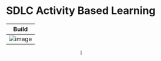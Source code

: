 # SDLC Activity Based Learning


|                                                Build                                                           |
|----------------------------------------------------------------------------------------------------------------|
|![image](https://user-images.githubusercontent.com/67336902/114974818-beeb9c00-9ea0-11eb-837a-4f1e7de12f8a.png) |
                              
                                |                             
                         
